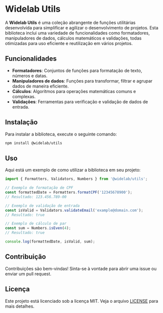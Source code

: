 # Widelab Utils

A **Widelab Utils** é uma coleção abrangente de funções utilitárias desenvolvida para simplificar e agilizar o desenvolvimento de projetos. Esta biblioteca inclui uma variedade de funcionalidades como formatadores, manipuladores de dados, cálculos matemáticos e validações, todas otimizadas para uso eficiente e reutilização em vários projetos.

## Funcionalidades

- **Formatadores**: Conjuntos de funções para formatação de texto, números e datas.
- **Manipuladores de dados**: Funções para transformar, filtrar e agrupar dados de maneira eficiente.
- **Cálculos**: Algoritmos para operações matemáticas comuns e complexas.
- **Validações**: Ferramentas para verificação e validação de dados de entrada.

## Instalação

Para instalar a biblioteca, execute o seguinte comando:

```bash
npm install @widelab/utils
```

## Uso

Aqui está um exemplo de como utilizar a biblioteca em seu projeto:

```typescript
import { Formatters, Validators, Numbers } from '@widelab/utils';

// Exemplo de formatação de CPF
const formattedDate = Formatters.formatCPF('12345678900');
// Resultado: 123.456.789-00

// Exemplo de validação de entrada
const isValid = Validators.validateEmail('example@domain.com');
// Resultado: true

// Exemplo de cálculo de par
const sum = Numbers.isEven(4);
// Resultado: true

console.log(formattedDate, isValid, sum);
```

## Contribuição

Contribuições são bem-vindas! Sinta-se à vontade para abrir uma issue ou enviar um pull request.

## Licença

Este projeto está licenciado sob a licença MIT. Veja o arquivo [LICENSE](./LICENSE) para mais detalhes.
